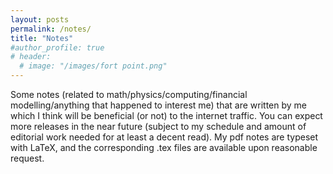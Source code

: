 ```yaml
---
layout: posts
permalink: /notes/
title: "Notes"
#author_profile: true
# header:
  # image: "/images/fort point.png"
---
```


Some notes (related to math/physics/computing/financial modelling/anything that happened to interest me) that are written by me which I think will be beneficial (or not) to the internet traffic. You can expect more releases in the near future (subject to my schedule and amount of editorial work needed for at least a decent read). My pdf notes are typeset with LaTeX, and the corresponding .tex files are available upon reasonable request.